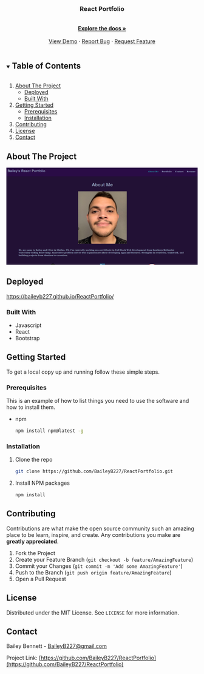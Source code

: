 <br />
  <h3 align="center">React Portfolio</h3>

  <p align="center">
    <br />
    <a href="https://github.com/BaileyB227/ReactPortfolio"><strong>Explore the docs »</strong></a>
    <br />
    <br />
    <a href="https://github.com/BaileyB227/ReactPortfolio">View Demo</a>
    ·
    <a href="https://github.com/BaileyB227/ReactPortfolio/issues">Report Bug</a>
    ·
    <a href="https://github.com/BaileyB227/ReactPortfolio/issues">Request Feature</a>
  </p>
</p>

<details open="open">
  <summary><h2 style="display: inline-block">Table of Contents</h2></summary>
  <ol>
    <li>
      <a href="#about-the-project">About The Project</a>
      <ul>
        <li><a href="#deployed">Deployed</a></li>
        <li><a href="#built-with">Built With</a></li>
      </ul>
    </li>
    <li>
      <a href="#getting-started">Getting Started</a>
      <ul>
        <li><a href="#prerequisites">Prerequisites</a></li>
        <li><a href="#installation">Installation</a></li>
      </ul>
    </li>
    <li><a href="#contributing">Contributing</a></li>
    <li><a href="#license">License</a></li>
    <li><a href="#contact">Contact</a></li>
  </ol>
</details>

## About The Project

![Portfolio Screen Shot](./ReactPage.png)

## Deployed

https://baileyb227.github.io/ReactPortfolio/

### Built With

- Javascript
- React
- Bootstrap

## Getting Started

To get a local copy up and running follow these simple steps.

### Prerequisites

This is an example of how to list things you need to use the software and how to install them.

- npm
  ```sh
  npm install npm@latest -g
  ```

### Installation

1. Clone the repo
   ```sh
   git clone https://github.com/BaileyB227/ReactPortfolio.git
   ```
2. Install NPM packages
   ```sh
   npm install
   ```

## Contributing

Contributions are what make the open source community such an amazing place to be learn, inspire, and create. Any contributions you make are **greatly appreciated**.

1. Fork the Project
2. Create your Feature Branch (`git checkout -b feature/AmazingFeature`)
3. Commit your Changes (`git commit -m 'Add some AmazingFeature'`)
4. Push to the Branch (`git push origin feature/AmazingFeature`)
5. Open a Pull Request

## License

Distributed under the MIT License. See `LICENSE` for more information.

<!-- CONTACT -->

## Contact

Bailey Bennett - BaileyB227@gmail.com

Project Link: [https://github.com/BaileyB227/ReactPortfolio](https://github.com/BaileyB227/ReactPortfolio)
